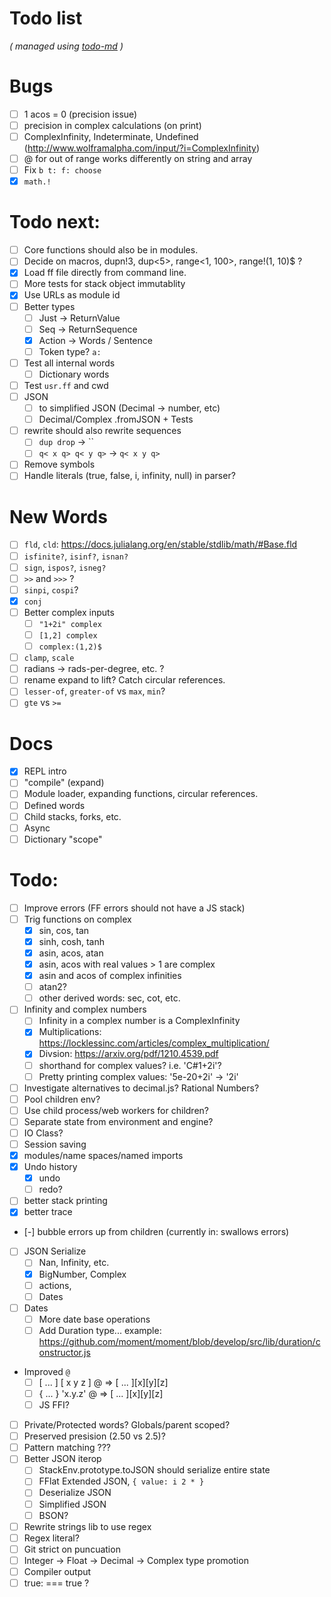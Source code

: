 # Todo list

_\( managed using [todo-md](https://github.com/Hypercubed/todo-md) \)_

# Bugs

- [ ] 1 acos = 0 (precision issue)
- [ ] precision in complex calculations (on print)
- [ ] ComplexInfinity, Indeterminate, Undefined (http://www.wolframalpha.com/input/?i=ComplexInfinity)
- [ ] @ for out of range works differently on string and array
- [ ] Fix `b t: f: choose`
- [x] `math.!`

# Todo next:

- [ ] Core functions should also be in modules.
- [ ] Decide on macros, dupn!3, dup<5>, range<1, 100>, range!(1, 10)$ ?
- [x] Load ff file directly from command line.
- [ ] More tests for stack object immutablity
- [x] Use URLs as module id
- [ ] Better types
  - [ ] Just -> ReturnValue
  - [ ] Seq -> ReturnSequence
  - [x] Action -> Words / Sentence
  - [ ] Token type? `a:`
- [ ] Test all internal words
  - [ ] Dictionary words
- [ ] Test `usr.ff` and cwd
- [ ] JSON
  - [ ] to simplified JSON (Decimal -> number, etc)
  - [ ] Decimal/Complex .fromJSON + Tests
- [ ] rewrite should also rewrite sequences
  - [ ] `dup drop` -> ``
  - [ ] `q< x q> q< y q>` -> `q< x y q>`
- [ ] Remove symbols
- [ ] Handle literals (true, false, i, infinity, null) in parser?

# New Words

- [ ] `fld`, `cld`: https://docs.julialang.org/en/stable/stdlib/math/#Base.fld
- [ ] `isfinite?`, `isinf?`, `isnan?`
- [ ] `sign`, `ispos?`, `isneg?`
- [ ] `>>` and `>>>` ?
- [ ] `sinpi`, `cospi`?
- [x] `conj`
- [ ] Better complex inputs
  - [ ] `"1+2i" complex`
  - [ ] `[1,2] complex`
  - [ ] `complex:(1,2)$`
- [ ] `clamp`, `scale`
- [ ] radians -> rads-per-degree, etc. ?
- [ ] rename expand to lift?  Catch circular references.
- [ ] `lesser-of`, `greater-of` vs `max`, `min`?
- [ ] `gte` vs `>=`

# Docs

- [x] REPL intro
- [ ] "compile" (expand)
- [ ] Module loader, expanding functions, circular references.
- [ ] Defined words
- [ ] Child stacks, forks, etc.
- [ ] Async
- [ ] Dictionary "scope"

# Todo:

- [ ] Improve errors (FF errors should not have a JS stack)
- [ ] Trig functions on complex
  - [x] sin, cos, tan
  - [x] sinh, cosh, tanh
  - [x] asin, acos, atan
  - [x] asin, acos with real values > 1 are complex
  - [x] asin and acos of complex infinities
  - [ ] atan2?
  - [ ] other derived words: sec, cot, etc.
- [ ] Infinity and complex numbers
  - [ ] Infinity in a complex number is a ComplexInfinity
  - [x] Multiplications: https://locklessinc.com/articles/complex_multiplication/
  - [x] Divsion: https://arxiv.org/pdf/1210.4539.pdf
  - [ ] shorthand for complex values? i.e. 'C#1+2i'?
  - [ ] Pretty printing complex values: '5e-20+2i' -> '2i'
- [ ] Investigate alternatives to decimal.js? Rational Numbers?
- [ ] Pool children env?
- [ ] Use child process/web workers for children?
- [ ] Separate state from environment and engine?
- [ ] IO Class?
- [ ] Session saving
- [x] modules/name spaces/named imports
- [x] Undo history
  - [x] undo
  - [ ] redo?
- [ ] better stack printing
- [x] better trace
- [-] bubble errors up from children (currently in: swallows errors)
- [ ] JSON Serialize
  - [ ] Nan, Infinity, etc.
  - [x] BigNumber, Complex
  - [ ] actions, 
  - [ ] Dates
- [ ] Dates
  - [ ] More date base operations
  - [ ] Add Duration type... example: https://github.com/moment/moment/blob/develop/src/lib/duration/constructor.js
- Improved `@`
  - [ ] [ ... ] [ x y z ] @ => [ ... ][x][y][z]
  - [ ] { ... } 'x.y.z' @ => [ ... ][x][y][z]
  - [ ] JS FFI?
- [ ] Private/Protected words?  Globals/parent scoped?
- [ ] Preserved presision (2.50 vs 2.5)?
- [ ] Pattern matching ???
- [ ] Better JSON iterop
  - [ ] StackEnv.prototype.toJSON should serialize entire state
  - [ ] FFlat Extended JSON, `{ value: i 2 * }`
  - [ ] Deserialize JSON
  - [ ] Simplified JSON
  - [ ] BSON?
- [ ] Rewrite strings lib to use regex
- [ ] Regex literal?
- [ ] Git strict on puncuation
- [ ] Integer -> Float -> Decimal -> Complex type promotion
- [ ] Compiler output
- [ ] true: === true ?